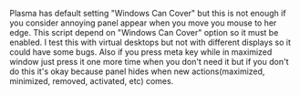 Plasma has default setting "Windows Can Cover" but this is not enough if you consider annoying panel appear when you move you mouse to her edge.   This script depend on "Windows Can Cover" option so it must be enabled.    I test this with virtual desktops but not with different displays so it could have some bugs. Also if you press meta key while in maximized window just press it one more time when you don't need it but if you don't do this it's okay because panel hides when new actions(maximized, minimized, removed, activated, etc) comes. 
